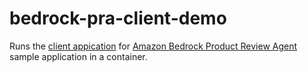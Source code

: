 # bedrock-pra-client-demo
Runs the [client appication](https://github.com/aws-samples/amazon-bedrock-samples/blob/main/agents-and-function-calling/bedrock-agents/use-case-examples/product-review-agent/main.py) for [Amazon Bedrock Product Review Agent](https://github.com/aws-samples/amazon-bedrock-samples/blob/main/agents-and-function-calling/bedrock-agents/use-case-examples/product-review-agent/README.md) sample application in a container. 
